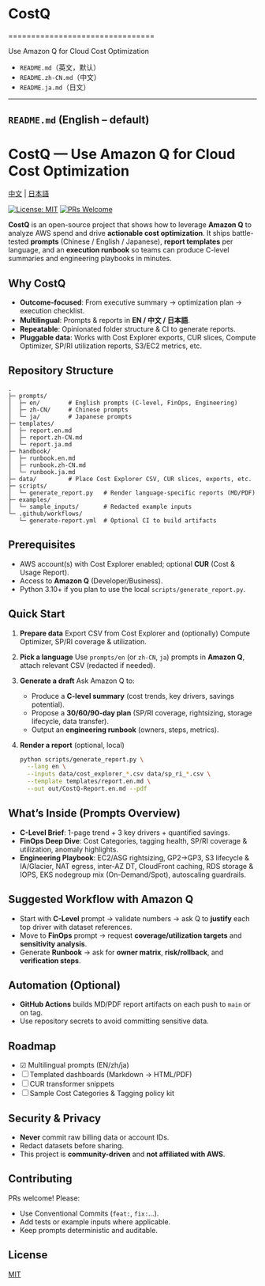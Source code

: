# CostQ
================================

Use Amazon Q for Cloud Cost Optimization

* `README.md`（英文，默认）
* `README.zh-CN.md`（中文）
* `README.ja.md`（日文）

---

## `README.md` (English – default)

# CostQ — Use Amazon Q for Cloud Cost Optimization

[中文](./README.zh-CN.md) | [日本語](./README.ja.md)

[![License: MIT](https://img.shields.io/badge/License-MIT-blue.svg)](#license)
[![PRs Welcome](https://img.shields.io/badge/PRs-welcome-brightgreen.svg)](#contributing)

**CostQ** is an open-source project that shows how to leverage **Amazon Q** to analyze AWS spend and drive **actionable cost optimization**. It ships battle-tested **prompts** (Chinese / English / Japanese), **report templates** per language, and an **execution runbook** so teams can produce C-level summaries and engineering playbooks in minutes.

## Why CostQ

* **Outcome-focused**: From executive summary → optimization plan → execution checklist.
* **Multilingual**: Prompts & reports in **EN / 中文 / 日本語**.
* **Repeatable**: Opinionated folder structure & CI to generate reports.
* **Pluggable data**: Works with Cost Explorer exports, CUR slices, Compute Optimizer, SP/RI utilization reports, S3/EC2 metrics, etc.

## Repository Structure

```
.
├─ prompts/
│  ├─ en/        # English prompts (C-level, FinOps, Engineering)
│  ├─ zh-CN/     # Chinese prompts
│  └─ ja/        # Japanese prompts
├─ templates/
│  ├─ report.en.md
│  ├─ report.zh-CN.md
│  └─ report.ja.md
├─ handbook/
│  ├─ runbook.en.md
│  ├─ runbook.zh-CN.md
│  └─ runbook.ja.md
├─ data/         # Place Cost Explorer CSV, CUR slices, exports, etc.
├─ scripts/
│  └─ generate_report.py   # Render language-specific reports (MD/PDF)
├─ examples/
│  └─ sample_inputs/       # Redacted example inputs
└─ .github/workflows/
   └─ generate-report.yml  # Optional CI to build artifacts
```

## Prerequisites

* AWS account(s) with Cost Explorer enabled; optional **CUR** (Cost & Usage Report).
* Access to **Amazon Q** (Developer/Business).
* Python 3.10+ if you plan to use the local `scripts/generate_report.py`.

## Quick Start

1. **Prepare data**
   Export CSV from Cost Explorer and (optionally) Compute Optimizer, SP/RI coverage & utilization.
2. **Pick a language**
   Use `prompts/en` (or `zh-CN`, `ja`) prompts in **Amazon Q**, attach relevant CSV (redacted if needed).
3. **Generate a draft**
   Ask Amazon Q to:

   * Produce a **C-level summary** (cost trends, key drivers, savings potential).
   * Propose a **30/60/90-day plan** (SP/RI coverage, rightsizing, storage lifecycle, data transfer).
   * Output an **engineering runbook** (owners, steps, metrics).
4. **Render a report** (optional, local)

   ```bash
   python scripts/generate_report.py \
     --lang en \
     --inputs data/cost_explorer_*.csv data/sp_ri_*.csv \
     --template templates/report.en.md \
     --out out/CostQ-Report.en.md --pdf
   ```

## What’s Inside (Prompts Overview)

* **C-Level Brief**: 1-page trend + 3 key drivers + quantified savings.
* **FinOps Deep Dive**: Cost Categories, tagging health, SP/RI coverage & utilization, anomaly highlights.
* **Engineering Playbook**: EC2/ASG rightsizing, GP2→GP3, S3 lifecycle & IA/Glacier, NAT egress, inter-AZ DT, CloudFront caching, RDS storage & IOPS, EKS nodegroup mix (On-Demand/Spot), autoscaling guardrails.

## Suggested Workflow with Amazon Q

* Start with **C-Level** prompt → validate numbers → ask Q to **justify** each top driver with dataset references.
* Move to **FinOps** prompt → request **coverage/utilization targets** and **sensitivity analysis**.
* Generate **Runbook** → ask for **owner matrix**, **risk/rollback**, and **verification steps**.

## Automation (Optional)

* **GitHub Actions** builds MD/PDF report artifacts on each push to `main` or on tag.
* Use repository secrets to avoid committing sensitive data.

## Roadmap

* ☑ Multilingual prompts (EN/zh/ja)
* ☐ Templated dashboards (Markdown → HTML/PDF)
* ☐ CUR transformer snippets
* ☐ Sample Cost Categories & Tagging policy kit

## Security & Privacy

* **Never** commit raw billing data or account IDs.
* Redact datasets before sharing.
* This project is **community-driven** and **not affiliated with AWS**.

## Contributing

PRs welcome! Please:

* Use Conventional Commits (`feat:`, `fix:`…).
* Add tests or example inputs where applicable.
* Keep prompts deterministic and auditable.

## License

[MIT](./LICENSE)
